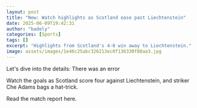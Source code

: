 ```yaml
---
layout: post
title: "New: Watch highlights as Scotland ease past Liechtenstein"
date: 2025-06-09T19:42:31
author: "badely"
categories: [Sports]
tags: []
excerpt: "Highlights from Scotland's 4-0 win away to Liechtenstein."
image: assets/images/1e46c25abc326213ec0f136330f88aa3.jpg
---
```


Let's dive into the details: There was an error

Watch the goals as Scotland score four against Liechtenstein, and striker Che Adams bags a hat-trick.

Read the match report here.

